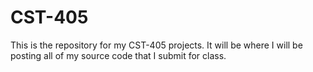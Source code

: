 # CST-405
This is the repository for my CST-405 projects.
It will be where I will be posting all of my source code that I submit for class.
